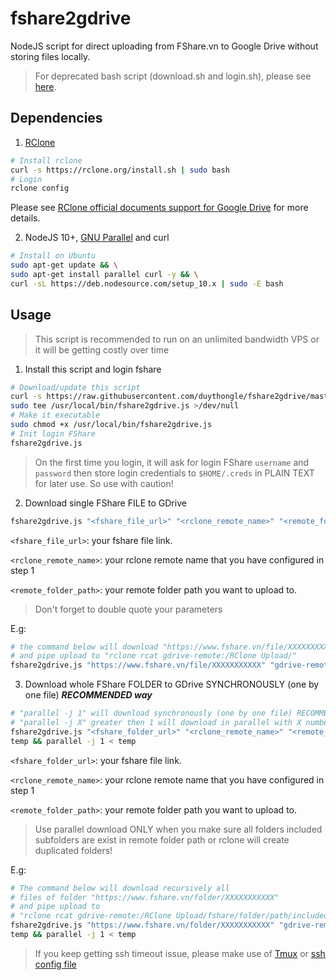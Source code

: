 # fshare2gdrive
NodeJS script for direct uploading from FShare.vn to Google Drive without storing files locally.
> For deprecated bash script (download.sh and login.sh), please see [here](https://github.com/duythongle/fshare2gdrive/blob/0cead7f9229fe6e54b2e9e81add0f6da4bdf453b/README.md).

## Dependencies

1. [RClone](https://rclone.org)

```bash
# Install rclone
curl -s https://rclone.org/install.sh | sudo bash
# Login
rclone config
```

Please see [RClone official documents support for Google Drive](https://rclone.org/drive/) for more details.

2. NodeJS 10+, [GNU Parallel](https://www.gnu.org/software/parallel/) and curl

``` bash
# Install on Ubuntu
sudo apt-get update && \
sudo apt-get install parallel curl -y && \
curl -sL https://deb.nodesource.com/setup_10.x | sudo -E bash
```

## Usage

> This script is recommended to run on an unlimited bandwidth VPS or it will be getting costly over time

1. Install this script and login fshare

``` bash
# Download/update this script 
curl -s https://raw.githubusercontent.com/duythongle/fshare2gdrive/master/fshare2gdrive.js | \
sudo tee /usr/local/bin/fshare2gdrive.js >/dev/null
# Make it executable
sudo chmod +x /usr/local/bin/fshare2gdrive.js
# Init login FShare
fshare2gdrive.js

```

> On the first time you login, it will ask for login FShare `username` and `password` then store login credentials to `$HOME/.creds` in PLAIN TEXT for later use. So use with caution!

2. Download single FShare FILE to GDrive

``` bash
fshare2gdrive.js "<fshare_file_url>" "<rclone_remote_name>" "<remote_folder_path>"

```

`<fshare_file_url>`: your fshare file link.

`<rclone_remote_name>`: your rclone remote name that you have configured in step 1

`<remote_folder_path>`: your remote folder path you want to upload to.
> Don't forget to double quote your parameters

E.g:

``` bash
# the command below will download "https://www.fshare.vn/file/XXXXXXXXXXX"
# and pipe upload to "rclone rcat gdrive-remote:/RClone Upload/"
fshare2gdrive.js "https://www.fshare.vn/file/XXXXXXXXXXX" "gdrive-remote" "/RClone Upload/"
```

3. Download whole FShare FOLDER to GDrive SYNCHRONOUSLY (one by one file) ***RECOMMENDED way***

``` bash
# "parallel -j 1" will download synchronously (one by one file) RECOMMENDED!
# "parallel -j X" greater then 1 will download in parallel with X number of simultaneous jobs
fshare2gdrive.js "<fshare_folder_url>" "<rclone_remote_name>" "<remote_folder_path>" > \
temp && parallel -j 1 < temp
```

`<fshare_folder_url>`: your fshare file link.

`<rclone_remote_name>`: your rclone remote name that you have configured in step 1

`<remote_folder_path>`: your remote folder path you want to upload to.
> Use parallel download ONLY when you make sure all folders included subfolders are exist in remote folder path or rclone will create duplicated folders!

E.g:

``` bash
# The command below will download recursively all
# files of folder "https://www.fshare.vn/folder/XXXXXXXXXXX"
# and pipe upload to
# "rclone rcat gdrive-remote:/RClone Upload/fshare/folder/path/included/subfolder"
fshare2gdrive.js "https://www.fshare.vn/folder/XXXXXXXXXXX" "gdrive-remote" "/RClone Upload/" > \
temp && parallel -j 1 < temp

```

> If you keep getting ssh timeout issue, please make use of [Tmux](https://hackernoon.com/a-gentle-introduction-to-tmux-8d784c404340) or [ssh config file](https://stackoverflow.com/questions/25084288/keep-ssh-session-alive)
